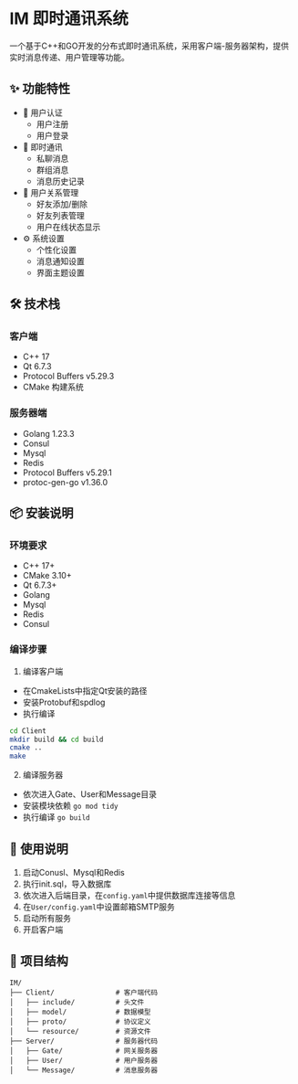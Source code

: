 # IM 即时通讯系统

一个基于C++和GO开发的分布式即时通讯系统，采用客户端-服务器架构，提供实时消息传递、用户管理等功能。

## ✨ 功能特性

- 🔐 用户认证
  - 用户注册
  - 用户登录
- 💬 即时通讯
  - 私聊消息
  - 群组消息
  - 消息历史记录
- 👥 用户关系管理
  - 好友添加/删除
  - 好友列表管理
  - 用户在线状态显示
- ⚙️ 系统设置
  - 个性化设置
  - 消息通知设置
  - 界面主题设置

## 🛠️ 技术栈

### 客户端
- C++ 17
- Qt 6.7.3
- Protocol Buffers v5.29.3
- CMake 构建系统

### 服务器端
- Golang 1.23.3
- Consul
- Mysql
- Redis
- Protocol Buffers v5.29.1
- protoc-gen-go v1.36.0

## 📦 安装说明

### 环境要求
- C++ 17+
- CMake 3.10+
- Qt 6.7.3+
- Golang
- Mysql
- Redis
- Consul

### 编译步骤

1. 编译客户端
- 在CmakeLists中指定Qt安装的路径
- 安装Protobuf和spdlog
- 执行编译
```bash
cd Client
mkdir build && cd build
cmake ..
make
```

2. 编译服务器
- 依次进入Gate、User和Message目录
- 安装模块依赖 `go mod tidy`
- 执行编译 `go build`


## 🚀 使用说明
1. 启动Conusl、Mysql和Redis
2. 执行init.sql，导入数据库
3. 依次进入后端目录，在`config.yaml`中提供数据库连接等信息
4. 在`User/config.yaml`中设置邮箱SMTP服务
5. 启动所有服务
6. 开启客户端

## 📝 项目结构

```
IM/
├── Client/               # 客户端代码
│   ├── include/          # 头文件
│   ├── model/            # 数据模型
│   ├── proto/            # 协议定义
│   └── resource/         # 资源文件
├── Server/               # 服务器代码
│   ├── Gate/             # 网关服务器
│   ├── User/             # 用户服务器
│   └── Message/          # 消息服务器
```